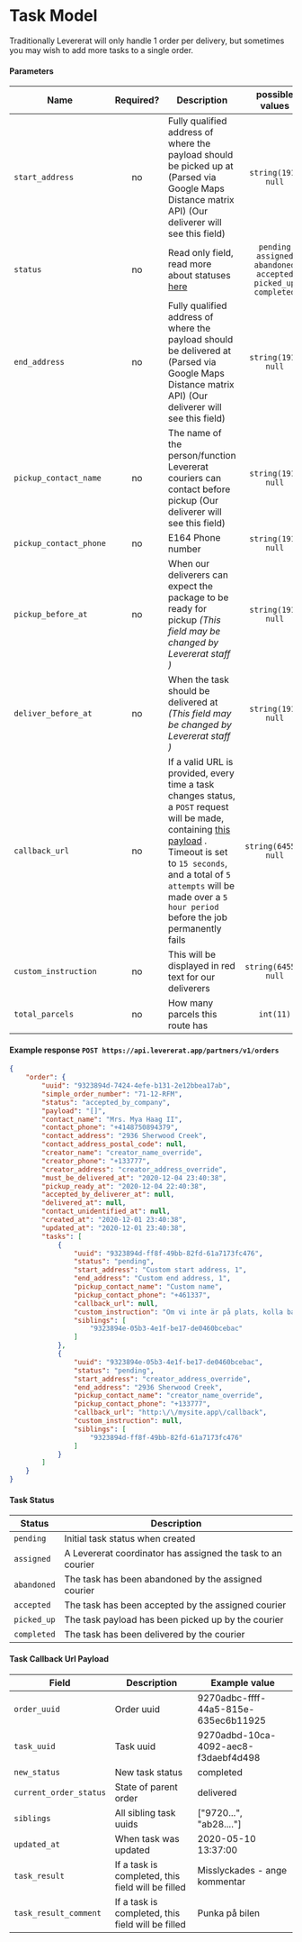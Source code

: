 # Task Model

Traditionally Levererat will only handle 1 order per delivery, but sometimes  you may wish to add more tasks to a single order.

#### Parameters

| Name                   | Required? | Description                                                  |                       possible values                        |           Default            |
| ---------------------- | :-------: | ------------------------------------------------------------ | :----------------------------------------------------------: | :--------------------------: |
| `start_address`        |    no     | Fully qualified address of where the payload should be picked up at (Parsed via Google Maps Distance matrix API) (Our deliverer will see this field) |                     `string(191)` `null`                     |   `order.creator_address`    |
| `status`               |    no     | Read only field, read more about statuses [here](#here)      | `pending` `assigned` `abandoned` `accepted` `picked_up` `completed` |          `pending`           |
| `end_address`          |    no     | Fully qualified address of where the payload should be delivered at (Parsed via Google Maps Distance matrix API) (Our deliverer will see this field) |                     `string(191)` `null`                     |   `order.contact_address`    |
| `pickup_contact_name`  |    no     | The name of the person/function Levererat couriers can contact before pickup (Our deliverer will see this field) |                     `string(191)` `null`                     |     `order.creator_name`     |
| `pickup_contact_phone` |    no     | E164 Phone number                                            |                     `string(191)` `null`                     |    `order.creator_phone`     |
| `pickup_before_at`     |    no     | When our deliverers can expect the package to be ready for pickup _(This field may be changed by Levererat staff )_ |                     `string(191)` `null`                     |   `order.pickup_ready_at`    |
| `deliver_before_at`    |    no     | When the task should be delivered at _(This field may be changed by Levererat staff )_ |                     `string(191)` `null`                     | `order.must_be_delivered_at` |
| `callback_url`         |    no     | If a valid URL is provided, every time a task changes status, a  `POST`  request will be made, containing [this payload](#taskCallBackUrlPayload) .  Timeout is set to `15 seconds`, and a total of `5 attempts` will be made over a `5 hour period` before the job permanently fails |                    `string(64555)` `null`                    |     `order.callback_url`     |
| `custom_instruction`   |    no     | This will be displayed in red text for our deliverers        |                    `string(64555)` `null`                    |  `order.custom_instruction`  |
| `total_parcels`        |    no     | How many parcels this route has                              |                          `int(11)`                           |             ´1´              |

#### Example response `POST https://api.levererat.app/partners/v1/orders`

```json
{
    "order": {
        "uuid": "9323894d-7424-4efe-b131-2e12bbea17ab",
        "simple_order_number": "71-12-RFM",
        "status": "accepted_by_company",
        "payload": "[]",
        "contact_name": "Mrs. Mya Haag II",
        "contact_phone": "+4148750894379",
        "contact_address": "2936 Sherwood Creek",
        "contact_address_postal_code": null,
        "creator_name": "creator_name_override",
        "creator_phone": "+133777",
        "creator_address": "creator_address_override",
        "must_be_delivered_at": "2020-12-04 23:40:38",
        "pickup_ready_at": "2020-12-04 22:40:38",
        "accepted_by_deliverer_at": null,
        "delivered_at": null,
        "contact_unidentified_at": null,
        "created_at": "2020-12-01 23:40:38",
        "updated_at": "2020-12-01 23:40:38",
        "tasks": [
            {
                "uuid": "9323894d-ff8f-49bb-82fd-61a7173fc476",
                "status": "pending",
                "start_address": "Custom start address, 1",
                "end_address": "Custom end address, 1",
                "pickup_contact_name": "Custom name",
                "pickup_contact_phone": "+461337",
                "callback_url": null,
                "custom_instruction": "Om vi inte är på plats, kolla bakom den gröna ladan",
                "siblings": [
                    "9323894e-05b3-4e1f-be17-de0460bcebac"
                ]
            },
            {
                "uuid": "9323894e-05b3-4e1f-be17-de0460bcebac",
                "status": "pending",
                "start_address": "creator_address_override",
                "end_address": "2936 Sherwood Creek",
                "pickup_contact_name": "creator_name_override",
                "pickup_contact_phone": "+133777",
                "callback_url": "http:\/\/mysite.app\/callback",
                "custom_instruction": null,
                "siblings": [
                    "9323894d-ff8f-49bb-82fd-61a7173fc476"
                ]
            }
        ]
    }
}
```

#### <a id="here"></a> Task Status

| Status      | Description                                                 |
| ----------- | ----------------------------------------------------------- |
| `pending`   | Initial task status when created                            |
| `assigned`  | A Levererat coordinator has assigned the task to an courier |
| `abandoned` | The task has been abandoned by the assigned courier         |
| `accepted`  | The task has been accepted by the assigned courier          |
| `picked_up` | The task payload has been picked up by the courier          |
| `completed` | The task has been delivered by the courier                  |

#### <a id="taskCallBackUrlPayload"></a> Task Callback Url Payload

| Field                  | Description                                       | Example value                        |
| ---------------------- | ------------------------------------------------- | ------------------------------------ |
| `order_uuid`           | Order uuid                                        | 9270adbc-ffff-44a5-815e-635ec6b11925 |
| `task_uuid`            | Task uuid                                         | 9270adbd-10ca-4092-aec8-f3daebf4d498 |
| `new_status`           | New task status                                   | completed                            |
| `current_order_status` | State of parent order                             | delivered                            |
| `siblings`             | All sibling task uuids                            | ["9720...", "ab28...."]              |
| `updated_at`           | When task was updated                             | 2020-05-10 13:37:00                  |
| `task_result`          | If a task is completed, this field will be filled | Misslyckades - ange kommentar        |
| `task_result_comment`  | If a task is completed, this field will be filled | Punka på bilen                       |

